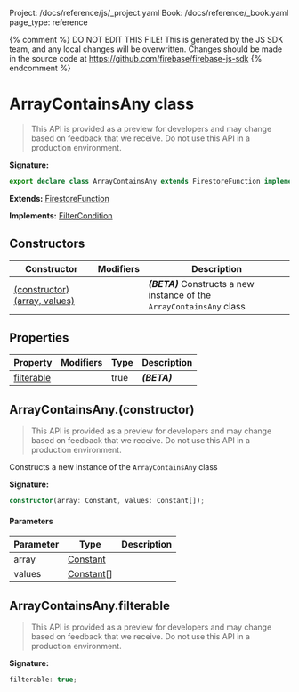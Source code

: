 Project: /docs/reference/js/_project.yaml
Book: /docs/reference/_book.yaml
page_type: reference

{% comment %}
DO NOT EDIT THIS FILE!
This is generated by the JS SDK team, and any local changes will be
overwritten. Changes should be made in the source code at
https://github.com/firebase/firebase-js-sdk
{% endcomment %}

# ArrayContainsAny class
> This API is provided as a preview for developers and may change based on feedback that we receive. Do not use this API in a production environment.
> 


<b>Signature:</b>

```typescript
export declare class ArrayContainsAny extends FirestoreFunction implements FilterCondition 
```
<b>Extends:</b> [FirestoreFunction](./firestore_lite.firestorefunction.md#firestorefunction_class)

<b>Implements:</b> [FilterCondition](./firestore_lite.filtercondition.md#filtercondition_interface)

## Constructors

|  Constructor | Modifiers | Description |
|  --- | --- | --- |
|  [(constructor)(array, values)](./firestore_lite.arraycontainsany.md#arraycontainsanyconstructor) |  | <b><i>(BETA)</i></b> Constructs a new instance of the <code>ArrayContainsAny</code> class |

## Properties

|  Property | Modifiers | Type | Description |
|  --- | --- | --- | --- |
|  [filterable](./firestore_lite.arraycontainsany.md#arraycontainsanyfilterable) |  | true | <b><i>(BETA)</i></b> |

## ArrayContainsAny.(constructor)

> This API is provided as a preview for developers and may change based on feedback that we receive. Do not use this API in a production environment.
> 

Constructs a new instance of the `ArrayContainsAny` class

<b>Signature:</b>

```typescript
constructor(array: Constant, values: Constant[]);
```

#### Parameters

|  Parameter | Type | Description |
|  --- | --- | --- |
|  array | [Constant](./firestore_lite.constant.md#constant_class) |  |
|  values | [Constant](./firestore_lite.constant.md#constant_class)<!-- -->\[\] |  |

## ArrayContainsAny.filterable

> This API is provided as a preview for developers and may change based on feedback that we receive. Do not use this API in a production environment.
> 

<b>Signature:</b>

```typescript
filterable: true;
```
